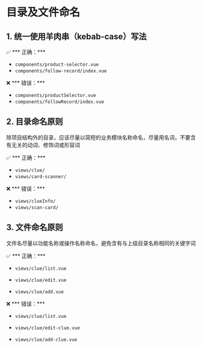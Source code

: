 # 目录及文件命名

## 1. 统一使用羊肉串（kebab-case）写法

✅ *** 正确：*** 

- `components/product-selector.vue`
- `components/follow-record/index.vue`

❌ *** 错误：*** 
- `components/productSelector.vue`
- `components/followRecord/index.vue`

## 2. 目录命名原则

除项目结构外的目录，应该尽量以简短的业务模块名称命名，尽量用名词，不要含有无关的动词、修饰词或形容词

✅ *** 正确：*** 
- `views/clue/`
- `views/card-scanner/`

❌ *** 错误：*** 
- `views/clueInfo/`
- `views/scan-card/`

## 3. 文件命名原则

文件名尽量以功能名称或操作名称命名，避免含有与上级目录名称相同的关键字词

✅ *** 正确：***

- `views/clue/list.vue`

- `views/clue/edit.vue`

- `views/clue/add.vue`


❌ *** 错误：***

- `views/clue/list.vue`

- `views/clue/edit-clue.vue`

- `views/clue/add-clue.vue`



